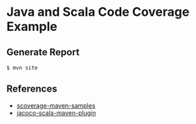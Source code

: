 # Java and Scala Code Coverage Example

## Generate Report
```
$ mvn site
```

## References 
- [scoverage-maven-samples](https://github.com/scoverage/scoverage-maven-samples/)
- [jacoco-scala-maven-plugin](https://github.com/timezra/jacoco-scala-maven-plugin)

